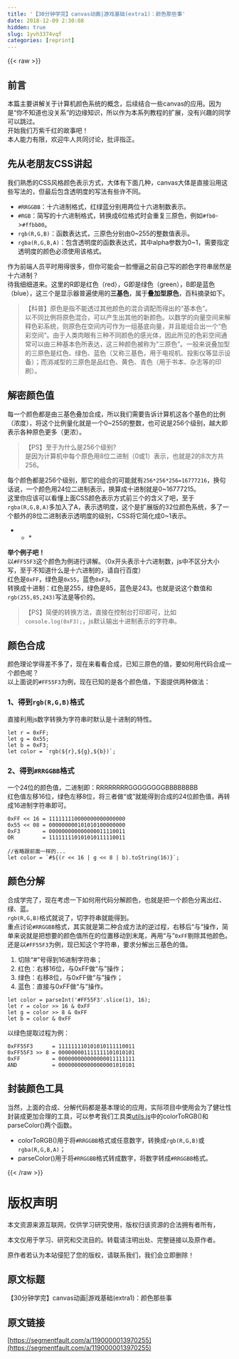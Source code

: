 ```yaml
---
title: '【30分钟学完】canvas动画|游戏基础(extra1)：颜色那些事' 
date: 2018-12-09 2:30:08
hidden: true
slug: 1yvh3374vqf
categories: [reprint]
---
```


{{< raw >}}

                    
<h2 id="articleHeader0">前言</h2>
<p>本篇主要讲解关于计算机颜色系统的概念，后续结合一些canvas的应用。因为是“你不知道也没关系”的边缘知识，所以作为本系列教程的扩展，没有兴趣的同学可以跳过。  <br>开始我们万紫千红的故事吧！  <br>本人能力有限，欢迎牛人共同讨论，批评指正。</p>
<h2 id="articleHeader1">先从老朋友CSS讲起</h2>
<p>我们熟悉的CSS风格颜色表示方式，大体有下面几种，canvas大体是直接沿用这些写法的，但最后包含透明度的写法有些许不同。</p>
<ul>
<li>
<code>#RRGGBB</code>：十六进制格式，红绿蓝分别用两位十六进制数表示。</li>
<li>
<code>#RGB</code>：简写的十六进制格式，转换成6位格式时会重复三原色，例如<code>#fb0</code>-&gt;<code>#ffbb00</code>。</li>
<li>
<code>rgb(R,G,B)</code>：函数表达式，三原色分别由0~255的整数值表示。</li>
<li>
<code>rgba(R,G,B,A)</code>：包含透明度的函数表达式，其中alpha参数为0~1，需要指定透明度的颜色必须使用该格式。</li>
</ul>
<p>作为前端人员平时用得很多，但你可能会一脸懵逼之前自己写的颜色字符串居然是十六进制？  <br>待我细细道来。这里的R即是红色（red），G即是绿色（green），B即是蓝色（blue），这三个是显示器普遍使用的<strong>三基色</strong>，属于<strong>叠加型原色</strong>，百科摘录如下。</p>
<blockquote>【科普】原色是指不能透过其他颜色的混合调配而得出的“基本色”。  <br>以不同比例将原色混合，可以产生出其他的新颜色。以数学的向量空间来解释色彩系统，则原色在空间内可作为一组基底向量，并且能组合出一个“色彩空间”。由于人类肉眼有三种不同颜色的感光体，因此所见的色彩空间通常可以由三种基本色所表达，这三种颜色被称为“三原色”。一般来说叠加型的三原色是红色、绿色、蓝色（又称三基色，用于电视机、投影仪等显示设备）；而消减型的三原色是品红色、黄色、青色（用于书本、杂志等的印刷）。</blockquote>
<h2 id="articleHeader2">解密颜色值</h2>
<p>每一个颜色都是由三基色叠加合成，所以我们需要告诉计算机这各个基色的比例（浓度），将这个比例量化就是一个0~255的整数，也可说是256个级别，越大即表示各种原色更多（更浓）。</p>
<blockquote>【PS】至于为什么是256个级别?  <br>是因为计算机中每个原色用8位二进制（0或1）表示，也就是2的8次方共256。</blockquote>
<p>每个颜色都是256个级别，那它的组合的可能就有<code>256*256*256=16777216</code>，换句话说，一个颜色用24位二进制表示，换算成十进制就是0~16777215。  <br>这里你应该可以看懂上面CSS颜色表示方式前三个的含义了吧，至于<code>rgba(R,G,B,A)</code>多加入了A，表示透明度，这个是扩展版的32位颜色系统，多了一个额外的8位二进制表示透明度的级别，CSS将它简化成0~1表示。</p>
<ul><li><ul><li>*</li></ul></li></ul>
<p><strong>举个例子吧！</strong>  <br>以<code>#FF55F3</code>这个颜色为例进行讲解。（0x开头表示十六进制数，js中不区分大小写，至于不知道什么是十六进制的，请自行百度）  <br>红色是<code>0xFF</code>，绿色是<code>0x55</code>，蓝色<code>0xF3</code>。  <br>转换成十进制：红色是255，绿色是85，蓝色是243。也就是说这个数值和<code>rgb(255,85,243)</code>写法是等价的。</p>
<blockquote>【PS】简便的转换方法，直接在控制台打印即可，比如<code>console.log(0xF3);</code>，js默认输出十进制表示的字符串。</blockquote>
<h2 id="articleHeader3">颜色合成</h2>
<p>颜色理论学得差不多了，现在来看看合成，已知三原色的值，要如何用代码合成一个颜色呢？<br>以上面说的<code>#FF55F3</code>为例，现在已知的是各个颜色值，下面提供两种做法：</p>
<h3 id="articleHeader4">1、得到<code>rgb(R,G,B)</code>格式</h3>
<p>直接利用js数字转换为字符串时默认是十进制的特性。</p>
<div class="widget-codetool" style="display:none;">
      <div class="widget-codetool--inner">
      <span class="selectCode code-tool" data-toggle="tooltip" data-placement="top" title="" data-original-title="全选"></span>
      <span type="button" class="copyCode code-tool" data-toggle="tooltip" data-placement="top" data-clipboard-text="let r = 0xFF;
let g = 0x55;
let b = 0xF3;
let color = `rgb(${r},${g},${b})`;" title="" data-original-title="复制"></span>
      <span type="button" class="saveToNote code-tool" data-toggle="tooltip" data-placement="top" title="" data-original-title="放进笔记"></span>
      </div>
      </div><pre class="javascript hljs"><code class="javascript"><span class="hljs-keyword">let</span> r = <span class="hljs-number">0xFF</span>;
<span class="hljs-keyword">let</span> g = <span class="hljs-number">0x55</span>;
<span class="hljs-keyword">let</span> b = <span class="hljs-number">0xF3</span>;
<span class="hljs-keyword">let</span> color = <span class="hljs-string">`rgb(<span class="hljs-subst">${r}</span>,<span class="hljs-subst">${g}</span>,<span class="hljs-subst">${b}</span>)`</span>;</code></pre>
<h3 id="articleHeader5">2、得到<code>#RRGGBB</code>格式</h3>
<p>一个24位的颜色值，二进制即：RRRRRRRRGGGGGGGGBBBBBBBB  <br>红色值左移16位，绿色左移8位，将三者做“或”就能得到合成的24位颜色值，再转成16进制字符串即可。</p>
<div class="widget-codetool" style="display:none;">
      <div class="widget-codetool--inner">
      <span class="selectCode code-tool" data-toggle="tooltip" data-placement="top" title="" data-original-title="全选"></span>
      <span type="button" class="copyCode code-tool" data-toggle="tooltip" data-placement="top" data-clipboard-text="0xFF << 16 = 111111110000000000000000
0x55 << 08 = 000000000101010100000000
0xF3       = 000000000000000011110011
OR         = 111111110101010111110011
" title="" data-original-title="复制"></span>
      <span type="button" class="saveToNote code-tool" data-toggle="tooltip" data-placement="top" title="" data-original-title="放进笔记"></span>
      </div>
      </div><pre class="hljs lsl"><code><span class="hljs-number">0xFF</span> &lt;&lt; <span class="hljs-number">16</span> = <span class="hljs-number">111111110000000000000000</span>
<span class="hljs-number">0x55</span> &lt;&lt; <span class="hljs-number">08</span> = <span class="hljs-number">000000000101010100000000</span>
<span class="hljs-number">0xF3</span>       = <span class="hljs-number">000000000000000011110011</span>
OR         = <span class="hljs-number">111111110101010111110011</span>
</code></pre>
<div class="widget-codetool" style="display:none;">
      <div class="widget-codetool--inner">
      <span class="selectCode code-tool" data-toggle="tooltip" data-placement="top" title="" data-original-title="全选"></span>
      <span type="button" class="copyCode code-tool" data-toggle="tooltip" data-placement="top" data-clipboard-text="//省略跟前面一样的...
let color = `#${(r << 16 | g << 8 | b).toString(16)}`;" title="" data-original-title="复制"></span>
      <span type="button" class="saveToNote code-tool" data-toggle="tooltip" data-placement="top" title="" data-original-title="放进笔记"></span>
      </div>
      </div><pre class="javascript hljs"><code class="javascript"><span class="hljs-comment">//省略跟前面一样的...</span>
<span class="hljs-keyword">let</span> color = <span class="hljs-string">`#<span class="hljs-subst">${(r &lt;&lt; <span class="hljs-number">16</span> | g &lt;&lt; <span class="hljs-number">8</span> | b).toString(<span class="hljs-number">16</span>)}</span>`</span>;</code></pre>
<h2 id="articleHeader6">颜色分解</h2>
<p>合成学完了，现在考虑一下如何用代码分解颜色，也就是把一个颜色分离出红、绿、蓝。<br><code>rgb(R,G,B)</code>格式就说了，切字符串就能得到。  <br>重点讨论<code>#RRGGBB</code>格式，其实就是第二种合成方法的逆过程，右移后“与“操作，简单来说就是把想要的颜色值所在的位置移动到末尾，再用“与”<code>0xFF</code>剔除其他颜色。  <br>还是以<code>#FF55F3</code>为例，现已知这个字符串，要求分解出三基色的值。</p>
<ol>
<li>切除“#”号得到16进制字符串；</li>
<li>红色：右移16位，与0xFF做“与”操作；</li>
<li>绿色：右移8位，与0xFF做“与”操作；</li>
<li>蓝色：直接与0xFF做“与”操作。</li>
</ol>
<div class="widget-codetool" style="display:none;">
      <div class="widget-codetool--inner">
      <span class="selectCode code-tool" data-toggle="tooltip" data-placement="top" title="" data-original-title="全选"></span>
      <span type="button" class="copyCode code-tool" data-toggle="tooltip" data-placement="top" data-clipboard-text="let color = parseInt('#FF55F3'.slice(1), 16);
let r = color >> 16 &amp; 0xFF
let g = color >> 8 &amp; 0xFF
let b = color &amp; 0xFF" title="" data-original-title="复制"></span>
      <span type="button" class="saveToNote code-tool" data-toggle="tooltip" data-placement="top" title="" data-original-title="放进笔记"></span>
      </div>
      </div><pre class="javascript hljs"><code class="javascript"><span class="hljs-keyword">let</span> color = <span class="hljs-built_in">parseInt</span>(<span class="hljs-string">'#FF55F3'</span>.slice(<span class="hljs-number">1</span>), <span class="hljs-number">16</span>);
<span class="hljs-keyword">let</span> r = color &gt;&gt; <span class="hljs-number">16</span> &amp; <span class="hljs-number">0xFF</span>
<span class="hljs-keyword">let</span> g = color &gt;&gt; <span class="hljs-number">8</span> &amp; <span class="hljs-number">0xFF</span>
<span class="hljs-keyword">let</span> b = color &amp; <span class="hljs-number">0xFF</span></code></pre>
<p>以绿色提取过程为例：</p>
<div class="widget-codetool" style="display:none;">
      <div class="widget-codetool--inner">
      <span class="selectCode code-tool" data-toggle="tooltip" data-placement="top" title="" data-original-title="全选"></span>
      <span type="button" class="copyCode code-tool" data-toggle="tooltip" data-placement="top" data-clipboard-text="0xFF55F3      = 111111110101010111110011
0xFF55F3 >> 8 = 000000001111111101010101
0xFF          = 000000000000000011111111
AND           = 000000000000000001010101
" title="" data-original-title="复制"></span>
      <span type="button" class="saveToNote code-tool" data-toggle="tooltip" data-placement="top" title="" data-original-title="放进笔记"></span>
      </div>
      </div><pre class="hljs lsl"><code><span class="hljs-number">0xFF55F3</span>      = <span class="hljs-number">111111110101010111110011</span>
<span class="hljs-number">0xFF55F3</span> &gt;&gt; <span class="hljs-number">8</span> = <span class="hljs-number">000000001111111101010101</span>
<span class="hljs-number">0xFF</span>          = <span class="hljs-number">000000000000000011111111</span>
AND           = <span class="hljs-number">000000000000000001010101</span>
</code></pre>
<h2 id="articleHeader7">封装颜色工具</h2>
<p>当然，上面的合成、分解代码都是基本理论的应用，实际项目中使用会为了健壮性封装成更加合理的工具，可以参考我们工具类<a href="https://github.com/nimokuri/H5Learning-animationDemo/blob/master/common/utils.js" rel="nofollow noreferrer" target="_blank">utils.js</a>中的colorToRGB()和parseColor()两个函数。</p>
<ul>
<li>colorToRGB()用于将<code>#RRGGBB</code>格式或任意数字，转换成<code>rgb(R,G,B)</code>或<code>rgba(R,G,B,A)</code>；</li>
<li>parseColor()用于将<code>#RRGGBB</code>格式转成数字，将数字转成<code>#RRGGBB</code>格式。</li>
</ul>

                
{{< /raw >}}

# 版权声明
本文资源来源互联网，仅供学习研究使用，版权归该资源的合法拥有者所有，

本文仅用于学习、研究和交流目的。转载请注明出处、完整链接以及原作者。

原作者若认为本站侵犯了您的版权，请联系我们，我们会立即删除！

## 原文标题
【30分钟学完】canvas动画|游戏基础(extra1)：颜色那些事

## 原文链接
[https://segmentfault.com/a/1190000013970255](https://segmentfault.com/a/1190000013970255)


